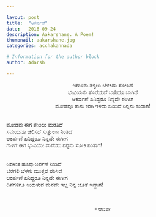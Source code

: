 ```yaml
---

layout: post
title:  "ಆಕರ್ಷಣೆ"
date:   2016-09-24
description: Aakarshane. A Poem!
thumbnail: aakarshane.jpg
categories: acchakannada

# Information for the author block
author: Adarsh

---
```

<p align="center">ಇರುಳನು ತಳ್ಳಲು ಬೆಳಕಿದು ಸೋತಿದೆ<br>
ಭುವಿಯನು ತೊರೆಯದೆ ಬಾನಿದೂ ಬಾಗಿದೆ<br>
ಆಕರ್ಷಣೆ ಏನಿದ್ದರೂ ನಿನ್ನದೇ ಈಗೀಗ<br>
ಮೋಡವೂ ತಾನು ಕರಗಿ ಇಳಿದು ಬಂದಿದೆ ನಿನ್ನನು ಕಂಡಾಗ!<br><br><!--more-->

ಮೋಡವು ಈಗ ತೇಲಲು ಮರೆತಿದೆ<br>
ಸಮಯವೂ ಚಲಿಸದೆ ಸುತ್ತುಲೂ ನಿಂತಿದೆ<br>
ಆಕರ್ಷಣೆ ಏನಿದ್ದರೂ ನಿನ್ನದೇ ಈಗೀಗ<br>
ಗಾಳಿಗೆ ಈಗ ಭುವಿಯೇ ಮನೆಯು ನಿನ್ನನು ಸೋಕಿ ನಿಂತಾಗ!<br><br>

ಅರಳುತ ಹೂವು ಅರ್ಪಣೆ ನೀಡಿದೆ<br>
ಬೆರಗಲಿ ಬೆಳಗು ಮಂತ್ರವ ಪಠಿಸಿದೆ<br>
ಆಕರ್ಷಣೆ ಏನಿದ್ದರೂ ನಿನ್ನದೇ ಈಗೀಗ<br>
ದಿನಗಳಿಗೂ ಉರುಳುವ ಮನವೇ ಇಲ್ಲ ನಿನ್ನ ಜೊತೆ ಇದ್ದಾಗ!</p><br>

<p align="center">- ಆದರ್ಶ </p>
